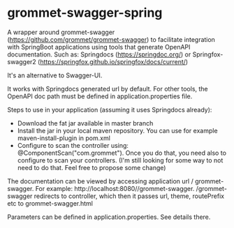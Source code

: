 # grommet-swagger-spring

A wrapper around grommet-swagger (https://github.com/grommet/grommet-swagger)
to facilitate integration with SpringBoot applications using tools that generate OpenAPI documentation. 
Such as: Springdocs (https://springdoc.org/) or Springfox-swagger2 (https://springfox.github.io/springfox/docs/current/)

It's an alternative to Swagger-UI. 

It works with Springdocs generated url by default. For other tools, the OpenAPI doc path must be defined in application.properties file.

Steps to use in your application (assuming it uses Springdocs already):
- Download the fat jar available in master branch
- Install the jar in your local maven repository. You can use for example maven-install-plugin in pom.xml
- Configure to scan the controller using: @ComponentScan("com.grommet"). Once you do that, you need also to configure to scan your controllers. 
(I'm still looking for some way to not need to do that. Feel free to propose some change)

The documentation can be viewed by accessing application url / grommet-swagger. For example: http://localhost:8080/<context path>/grommet-swagger.
/grommet-swagger redirects to controller, which then it passes url, theme, routePrefix etc to grommet-swagger.html

Parameters can be defined in application.properties. See details there.



